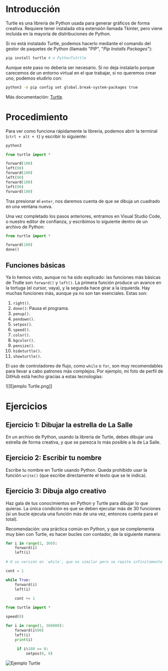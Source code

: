 # Introducción



Turtle es una librería de Python usada para generar gráficos de forma creativa. Requiere tener instalada otra extensión llamada Tkinter, pero viene incluida en la mayoría de distribuciones de Python.

Si no está instalado Turtle, podemos hacerlo mediante el comando del gestor de paquetes de Python (llamado "PIP", "_Pip Installs Packages_"):

```sh
pip install turtle # o PythonTutrtle
```

Aunque este paso no debería ser necesario. Si no deja instalarlo porque carecemos de un entorno virtual en el que trabajar, si no queremos crear uno, podemos eludirlo con:

```sh
python3 -m pip config set global.break-system-packages true
```

Más documentación: [Turtle](https://docs.python.org/3/library/turtle.html).

# Procedimiento

Para ver como funciona rápidamente la librería, podemos abrir la terminal (`ctrl + alt + t`) y escribir lo siguiente:

```py
python3

from turtle import *

forward(100)
left(90)
forward(100)
left(90)
forward(100)
left(90)
forward(100)
```

Tras presionar el `enter`, nos daremos cuenta de que se dibuja un cuadrado en una ventana nueva.

Una vez completado los pasos anteriores, entramos en Visual Studio Code, o nuestro editor de confianza, y escribimos lo siguiente dentro de un archivo de Python:

```py
from turtle import *

forward(100)
done()
```

## Funciones básicas

Ya lo hemos visto, aunque no ha sido explicado: las funciones más básicas de Trutle son `forward()` y `left()`. La primera función produce un avance en la tortuga (el cursor, vaya), y la segunda hace girar a la izquierda. Hay muchas funciones más, aunque ya no son tan esenciales. Estas son:

1. `right()`.
2. `done()`: Pausa el programa.
3. `penup()`.
4. `pendown()`.
5. `setpos()`.
6. `speed()`.
7. `color()`.
8. `bgcolor()`.
9. `pensize()`.
10. `hideturtle()`.
11. `showturtle()`.

El uso de controladores de flujo, como `while` o `for`, son muy recomendables para llevar a cabo patrones más complejos. Por ejemplo, mi foto de perfil de GitHub está hecho gracias a estas tecnologías:

![[Ejemplo Turtle.png]]
# Ejercicios
## Ejercicio 1: Dibujar la estrella de La Salle

En un archivo de Python, usando la librería de Turtle, debes dibujar una estrella de forma creativa, y que se parezca lo más posible a la de La Salle.
## Ejercicio 2: Escribir tu nombre

Escribe tu nombre en Turtle usando Python. Queda prohibido usar la función `write()` (que escribe directamente el texto que se le indica).
## Ejercicio 3: Dibuja algo creativo

Haz gala de tus conocimientos en Python y Turtle para dibujar lo que quieras. La única condición es que se deben ejecutar más de 30 funciones (si un bucle ejecuta una función más de una vez, entonces cuenta para el total).

Recomendación: una práctica común en Python, y que se complementa muy bien con Turtle, es hacer bucles con contador, de la siguiente manera:

```py
for i in range(1, 360):
	forward(i)
	left(i)
	
# O su versión en `while`, que es similar pero se repite infinitamente

cont = 1

while True:
	forward(i)
	left(i)
	
	cont += 1
```

```py
from turtle import *

speed(0)

for i in range(1, 360000):
	forward(i%90)
    left(i)
    print(i)
    
     if i%180 == 0:
         setpos(0, 0)
```

![Ejemplo Turtle](https://github.com/user-attachments/assets/c45fe2ff-8bab-4397-9b43-dbea0f903865)
